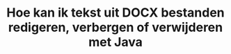 ---
############################# Static ############################
layout: "auto-gen-gist"
draft: false
path: "nl/redaction/java/text/docx"
otherformats: CSV DOC DOCM DOT DOTM DOTX PDF POT POTM PPS PPSM PPSX PPT PPTM PPTX RTF XLS XLSM XLSX XLT XLTM XLTX  

############################# Head ############################
head_title: "DOCX Tekst redigeren via exacte frase/reguliere expressie in Java"
head_description: "GroupDocs.Redaction s Java API stelt ontwikkelaars in staat om tekst uit PDF DOC DOCX RTF XLSX CSV PPT PPTX en afbeeldingen te redigeren via een exacte woordgroep of reguliere expressie in Java"

############################# Header ############################
title: "Hoe kan ik tekst uit DOCX bestanden redigeren, verbergen of verwijderen met Java"
description: "De Java API van GroupDocs.Redaction maakt het mogelijk om gevoelige tekst te redigeren, te verbergen of te verwijderen uit tekstverwerkingsdocumenten, werkbladen, presentaties, PDF s en afbeeldingen."

################### SubMenu/Download Button #####################
button:
    enable: true

############################# About ############################
about:
    enable: true
    title: "Wat is tekstredactie?"
    content: |
        Tekstredactie is het proces waarbij de vertrouwelijke of ongewenste tekst of informatie uit digitale documenten wordt verwijderd terwijl de rest van het document of de alinea die de tekst bevat intact blijft. Redactie helpt gebruikers en organisaties hun gevoelige informatie te beschermen door ze te verbergen of permanent te verwijderen. Met de GroupDocs.Redaction Java API kunnen gebruikers nu gevoelige tekst redigeren, verbergen of verwijderen uit tekstverwerkingsdocumenten, werkbladen, presentaties, PDF en rasterafbeeldingsbestanden. De API biedt een breed scala aan opties en methoden voor het redigeren van privé-informatie in de documenten. Het ondersteunt zoeken en redigeren met behulp van exacte vergelijkings- of reguliere expressies, het gebruik van tekstuele (vrijstellingscodes) of grafische (gekleurde rechthoeken) redacties en nog veel meer. Probeer het dus eens uit en automatiseer het redactieproces van uw documenten door de API te downloaden en de basis- en geavanceerde functies ervan te verkennen. 

############################# Steps ############################
steps:
    enable: true
    block:
    - title_left: "DOCX Exacte zin redigeren in Java"
      content_left: |
        GroupDocs.Redaction maakt het mogelijk om gegevens van gevoelige of persoonlijke aard eenvoudig uit uw documenten te redigeren. De meest populaire redactiesituatie is het verwijderen van een tekst uit een document. 

        De volgende code kan worden gebruikt om tekstuele redactie toe te passen op een bepaald deel van een document via een exacte woordgroep. Hiermee kunnen gebruikers de persoonlijke exacte uitdrukking „Michal Clark” vervangen door een persoonlijke zin (of een vrijstellingscode),

      title_right: "Gevoelige gegevens verwijderen uit DOCX"
      content_right: |
        * Maak een exemplaar van de klasse [Redactor](https://apireference.groupdocs.com/redaction/java/com.groupdocs.redaction/Redactor) en upload het DOCX -bestand
        * Roep de methode Redactor.apply aan met een nieuwe instantie van de ExactPhraseRedAction-klasse
        * Roep de redactor.save-methode aan met het object [ExactPhraseRedAction](https://apireference.groupdocs.com/redaction/java/com.groupdocs.redaction.redactions/ExactPhraseRedaction)
        * Roep de methode redactor.save aan om de wijzigingen op te slaan 

      gisthash: "3202859fc19b5dfd14e8f073b70a18f8"
      gistfile: "redactexactphrase.java"
      
    - title_left: "Redactie van hoofdlettergevoelige tekst in DOCX"
      content_left: |
        In het volgende voorbeeld kunnen gebruikers hoofdlettergevoelige woordbewerkingen uitvoeren om een bepaald stuk tekst in een document te verwijderen of te verbergen. Zoeken naar de exacte woordgroep is standaard niet hoofdlettergevoelig. 
        
      title_right: "Hoofdlettergevoelige redactie uitvoeren via Java"
      content_right: |
        * Maak een exemplaar van de klasse [Redactor](https://apireference.groupdocs.com/redaction/java/com.groupdocs.redaction/Redactor) en upload het DOCX -bestand
        * Roep de methode Redactor.apply aan met een nieuwe instantie van de ExactPhraseRedAction-klasse
        * Roep de redactor.save-methode aan met het object [ExactPhraseRedAction](https://apireference.groupdocs.com/redaction/java/com.groupdocs.redaction.redactions/ExactPhraseRedaction)
        * Roep de methode redactor.save aan om de wijzigingen op te slaan 
        
      gisthash: "a43e3ce358f93df92373b5441bc579fb"
      gistfile: "casesensitiveredaction.java"

    - title_left: "Tekst redigeren in DOCX via het kleurvak"
      content_left: |
        In plaats van een geredigeerde tekst te verwijderen of daar een string te plaatsen, is het ook mogelijk om een kleurvak over de geredigeerde tekst te plaatsen. In dit geval wordt de overeenkomende tekst verwijderd en wordt een gekleurde rechthoek over geredigeerde tekst geplaatst.
        
      title_right: "Kleurvak gebruiken om tekst te verwijderen in Java"
      content_right: |
        * Maak een exemplaar van de klasse [Redactor](https://apireference.groupdocs.com/redaction/java/com.groupdocs.redaction/Redactor) en upload het DOCX -bestand
        * Roep de methode Redactor.apply aan met een nieuwe instantie van de ExactPhraseRedAction-klasse
        * Roep de redactor.save-methode aan met het object [ExactPhraseRedAction](https://apireference.groupdocs.com/redaction/java/com.groupdocs.redaction.redactions/ExactPhraseRedaction)
        * Roep de methode redactor.save aan om de wijzigingen op te slaan 
        
      gisthash: "6d83e791388b6834a372dc90f4b455f6"
      gistfile: "redacttextusingcolorbox.java"

    - title_left: "Systeemvereisten"
      content_left: |
        GroupDocs.Redaction for Java API's worden ondersteund op alle belangrijke platforms en besturingssystemen. Ga voor een volledige handleiding met systeemvereisten naar [systeemvereisten](https://docs.groupdocs.com/redaction/java/system-requirements) Voordat u de onderstaande code uitvoert, moet u ervoor zorgen dat de volgende vereisten op uw systeem zijn geïnstalleerd:
        * Besturingssystemen: Microsoft Windows, Linux, Mac OS
        * Ontwikkelingsomgeving: NetBeans, Intellij IDEA, Eclipse enz
        * Java Runtime-omgeving: J2SE 6.0 en hoger
        * Download de laatste versie van GroupDocs.Redaction for Java van [Maven](https://repository.groupdocs.com/webapp/#/artifacts/browse/tree/General/repo/com/groupdocs/groupdocs-redaction)
        
      title_right: "Waarom GroupDocs.Redaction gebruiken"
      content_right: |
        * Gebruikers toestaan aangepaste documentformaten en soorten redacties toe te voegen
        * Er is geen aanvullende software nodig om gevoelige informatie te verwijderen
        * Mogelijkheid om het weergavedocument voor paginabereik in te stellen als PDF
        * Eenvoudige manier om verschillende soorten metagegevens te redigeren: auteursnaam, versie, titel, onderwerp, beschrijving en nog veel meer
        * Extractie van documentinformatie - bestandstype, aantal pagina's, enz.

############################# Demos ############################
demos:
    enable: true
############################# More Formats ############################
more_formats:
    enable: true

############################# Back to top ###############################
back_to_top:
    enable: true
---